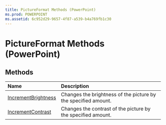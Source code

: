 ```yaml
---
title: PictureFormat Methods (PowerPoint)
ms.prod: POWERPOINT
ms.assetid: 6c952d29-9657-4f87-a539-b4a769fb1c30
---
```



# PictureFormat Methods (PowerPoint)

## Methods



|**Name**|**Description**|
|:-----|:-----|
|[IncrementBrightness](pictureformat-incrementbrightness-method-powerpoint.md)|Changes the brightness of the picture by the specified amount. |
|[IncrementContrast](pictureformat-incrementcontrast-method-powerpoint.md)|Changes the contrast of the picture by the specified amount. |

